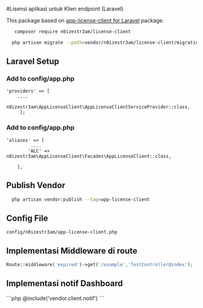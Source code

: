#Lisensi aplikasi untuk Klien endpoint (Laravel)

This package based on [app-license-client for Laravel](https://github.com/irfaardy/app-license-client) package.


```bash
   composer require n0izestr3am/license-client
```

```bash
  php artisan migrate --path=vendor/n0izestr3am/license-client/migrations
```

<h2>Laravel Setup </h2>

<h3>Add to config/app.php</h3>

    'providers' => [
        ....
        n0izestr3am\AppLicenseClient\AppLicenseClientServiceProvider::class,
         ];

<h3>Add to config/app.php</h3>

    'aliases' => [
             ....
            'ALC' => n0izestr3am\AppLicenseClient\Facades\AppLicenseClient::class,
    
        ],

  <h2>Publish Vendor</h2>


```bash
  php artisan vendor:publish --tag=app-license-client
```

<h2>Config File</h2>

    config/n0izestr3am/app-license-client.php

<h2>Implementasi Middleware di route</h2>

```php
Route::middleware('expired')->get('/example','TestController@index');
```

<h2>Implementasi notif  Dashboard</h2>
```php
 @include('vendor.client.notif')
```


